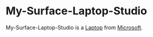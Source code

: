 # My-Surface-Laptop-Studio

My-Surface-Laptop-Studio is a [Laptop](20000013.md) from [Microsoft](404.md).